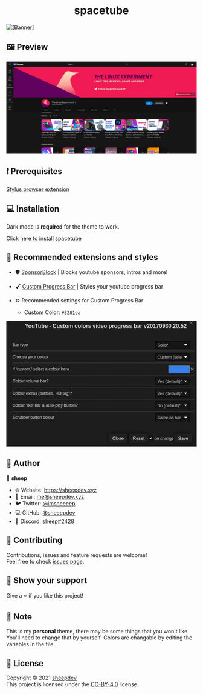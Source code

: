 <h1 align="center">spacetube</h1>

![[Banner]](https://socialify.git.ci/lunar-theme/spacetube/image?description=1&descriptionEditable=spacetube%20is%20a%20youtube%20theme%20inspired%20by%20space%20%F0%9F%9A%80&font=Raleway&language=1&logo=https%3A%2F%2Ficons.iconarchive.com%2Ficons%2Fdakirby309%2Fsimply-styled%2F256%2FYouTube-icon.png&name=1&owner=1&theme=Dark)

## 🖼️ Preview

![Preview](./img/preview2.png)

## ❗ Prerequisites
[Stylus browser extension](https://github.com/openstyles/stylus#releases)

## 💻 Installation

Dark mode is **required** for the theme to work.

[Click here to install spacetube](https://github.com/lunar-theme/spacetube/raw/main/spacetube.user.css)


## 🎨 Recommended extensions and styles


* 🛡️ [SponsorBlock](https://sponsor.ajay.app/) | Blocks youtube sponsors, intros and more!

* 🖌️ [Custom Progress Bar](https://33kk.github.io/uso-archive/?style=95280) | Styles your youtube progress bar

* ⚙️ Recommended settings for Custom Progress Bar

  * Custom Color: ```#3281ea```

![Settings for Custom Progress Bar](./img/settings.png)


## 👤 Author

🐏 **sheep**

* 🌐 Website: https://sheepdev.xyz
* 📧 Email: [me@sheepdev.xyz](mailto:me@sheepdev.xyz)
* 🐦 Twitter: [@imsheeeep](https://twitter.com/imsheeeep)
* 💻 GitHub: [@sheeepdev](https://github.com/sheeepdev)
* 💬 Discord: [sheep#2428](https://discord.com/users/429303151598895106)
## 🤝 Contributing

Contributions, issues and feature requests are welcome!<br />Feel free to check [issues page](https://github.com/lunar-theme/spacetube/issues). 

## 🌟 Show your support

Give a ⭐️ if you like this project!

## 📝 Note

This is my **personal** theme, there may be some things that you won't like. You'll need to change that by yourself.
Colors are changable by editing the variables in the file.

## 📩 License

Copyright © 2021 [sheepdev](https://sheepdev.xyz/)<br />
This project is licensed under the [CC-BY-4.0](https://github.com/lunar-theme/spacetube/blob/main/LICENSE) license.
